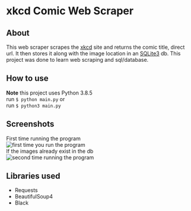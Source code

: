 # xkcd Comic Web Scraper

## About
This web scraper scrapes the [xkcd](https://xkcd.com/)
site and returns the comic title, direct url.
It then stores it along with the image location in an [SQLite3](https://www.sqlite.org/index.html) db.
This project was done to learn web scraping and sql/database.

## How to use
**Note** this project uses Python 3.8.5  
run `$ python main.py` or  
run `$ python3 main.py`

## Screenshots
First time running the program  
![first time you run the program](https://i.imgur.com/DNX6Rlf.png)  
If the images already exist in the db  
![second time running the program](https://i.imgur.com/kclAcLD.png)

## Libraries used
* Requests
* BeautifulSoup4
* Black
